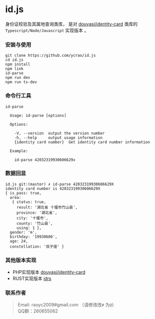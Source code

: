 # id.js


身份证校验及其属地查询类库， 是对 [douyasi/identity-card](https://github.com/douyasi/identity-card) 类库的 `Typescript/Node/Javascript` 实现版本 。


### 安装与使用

```shell
git clone https://github.com/ycrao/id.js
cd id.js
npm install
npm link
id-parse
npm run dev
npm run ts-dev
```

### 命令行工具

```shell
id-parse

  Usage: id-parse [options]

  Options:

    -V, --version  output the version number
    -h, --help     output usage information
    {identity card number}  Get identity card number information

  Example:

    id-parse 42032319930606629x
```

### 数据回显

```shell
id.js git:(master) ✗ id-parse 42032319930606629X
identity card number is 42032319930606629X
{ is_pass: true,
  area:
   { status: true,
     result: '湖北省 十堰市竹山县',
     province: '湖北省',
     city: '十堰市',
     county: '竹山县',
     using: 1 },
  gender: 'm',
  birthday: '19930606',
  age: 24,
  constellation: '双子座' }
```

### 其他版本实现

- PHP实现版本 [douyasi/identity-card](https://github.com/douyasi/identity-card)
- RUST实现版本 [idrs](https://github.com/ycrao/idrs)

### 联系作者

>   Email: raoyc2009#gmail.com （请修改改`#` 为`@`）  
>   QQ群：260655062  
